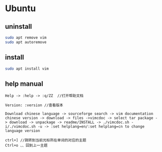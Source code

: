 # Ubuntu

## uninstall

```sh
sudo apt remove vim
sudo apt autoremove
```

## install

```sh
sudo apt install vim
```

## help manual

```
Help -> :help -> :q/ZZ  //打开帮助文档

Version: :version //查看版本

Download chinese language -> sourceforge search -> vim documentation chinese version -> download -> files ->vimcdoc -> select tar package -> download -> unpackage -> readme/INSTALL -> ./vimcdoc.sh -i/./vimcdoc.sh -u -> :set helplang=en/:set helplang=cn to change language version

ctrl+] //跳转到当前光标所在单词的对应的主题
Ctrl+o 、、回到上一主题
```



